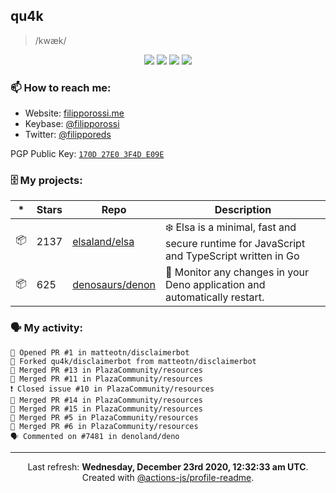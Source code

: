 ## qu4k

> /kwæk/

<p align="center">
  <img src="https://img.shields.io/badge/last%20major%20release-aug.%202000-important" />
  <img src="https://img.shields.io/badge/unminified%20size-6%20feet%206%20inches-informational" />
  <img src="https://img.shields.io/badge/vulnerabilities-high-critical" />
  <img src="https://img.shields.io/badge/code%20quality-A%20for%20effort-success" />
</p>

### 📫 How to reach me:

- Website: [filipporossi.me](https://filipporossi.me/)
- Keybase: [@filipporossi](https://keybase.io/filipporossi)
- Twitter: [@filipporeds](https://twitter.com/filipporeds)

PGP Public Key: [`170D 27E0 3F4D E09E`](https://keybase.io/filipporossi/pgp_keys.asc)

### 🗄 My projects:

|*|Stars|Repo|Description|
|---|---|---|---|
| 📦 | 2137 | [elsaland/elsa](https://github.com/elsaland/elsa) | ❄️ Elsa is a minimal, fast and secure runtime for JavaScript and TypeScript written in Go |
| 📦 | 625 | [denosaurs/denon](https://github.com/denosaurs/denon) | 👀 Monitor any changes in your Deno application and automatically restart. |

### 🗣 My activity:

```
💪 Opened PR #1 in matteotn/disclaimerbot
🍴 Forked qu4k/disclaimerbot from matteotn/disclaimerbot
🎉 Merged PR #13 in PlazaCommunity/resources
🎉 Merged PR #11 in PlazaCommunity/resources
❗️ Closed issue #10 in PlazaCommunity/resources
🎉 Merged PR #14 in PlazaCommunity/resources
🎉 Merged PR #15 in PlazaCommunity/resources
🎉 Merged PR #5 in PlazaCommunity/resources
🎉 Merged PR #6 in PlazaCommunity/resources
🗣 Commented on #7481 in denoland/deno
```

---

<p align="center">Last refresh: <b>Wednesday, December 23rd 2020, 12:32:33 am UTC</b>. Created with <a href=https://github.com/marketplace/actions/profile-readme>@actions-js/profile-readme</a>.</p>
